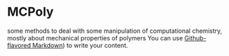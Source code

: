 # MCPoly
some methods to deal with some manipulation of computational chemistry, mostly about mechanical properties of polymers
You can use
[Github-flavored Markdown](https://guides.github.com/features/mastering-markdown/))
to write your content.

